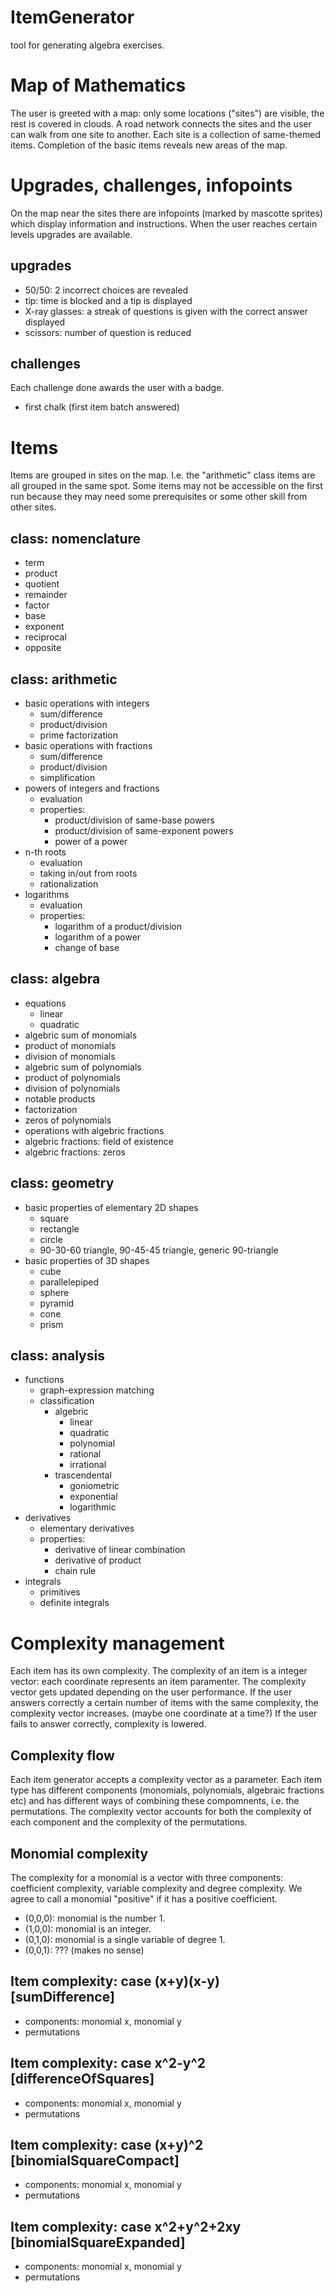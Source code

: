 # ItemGenerator
tool for generating algebra exercises.
# Map of Mathematics
The user is greeted with a map: only some locations ("sites") are visible, the rest is covered in clouds. A road network connects the sites and the user can walk from one site to another. Each site is a collection of same-themed items. Completion of the basic items reveals new areas of the map.
# Upgrades, challenges, infopoints
On the map near the sites there are infopoints (marked by mascotte sprites) which display information and instructions.
When the user reaches certain levels upgrades are available.
## upgrades
- 50/50: 2 incorrect choices are revealed
- tip: time is blocked and a tip is displayed
- X-ray glasses: a streak of questions is given with the correct answer displayed
- scissors: number of question is reduced
## challenges
Each challenge done awards the user with a badge.
- first chalk (first item batch answered)

# Items
Items are grouped in sites on the map. I.e. the "arithmetic" class items are all grouped in the same spot. Some items may not be accessible on the first run because they may need some prerequisites or some other skill from other sites.
## class: nomenclature
- term 
- product
- quotient
- remainder
- factor
- base
- exponent
- reciprocal
- opposite
## class: arithmetic
- basic operations with integers
    - sum/difference
    - product/division
    - prime factorization
- basic operations with fractions
    - sum/difference
    - product/division
    - simplification
- powers of integers and fractions
    - evaluation
    - properties:
        - product/division of same-base powers
        - product/division of same-exponent powers
        - power of a power
- n-th roots
    - evaluation
    - taking in/out from roots
    - rationalization
- logarithms
    - evaluation
    - properties:
        - logarithm of a product/division
        - logarithm of a power
        - change of base
## class: algebra
- equations
    - linear
    - quadratic
- algebric sum of monomials
- product of monomials
- division of monomials
- algebric sum of polynomials
- product of polynomials
- division of polynomials
- notable products
- factorization
- zeros of polynomials
- operations with algebric fractions
- algebric fractions: field of existence
- algebric fractions: zeros
## class: geometry
- basic properties of elementary 2D shapes
    - square
    - rectangle
    - circle
    - 90-30-60 triangle, 90-45-45 triangle, generic 90-triangle
- basic properties of 3D shapes
    - cube
    - parallelepiped
    - sphere
    - pyramid
    - cone
    - prism
## class: analysis
- functions
    - graph-expression matching
    - classification
        - algebric
            - linear
            - quadratic
            - polynomial
            - rational
            - irrational
        - trascendental
            - goniometric
            - exponential
            - logarithmic
- derivatives
    - elementary derivatives
    - properties:
        - derivative of linear combination
        - derivative of product
        - chain rule
- integrals
    - primitives
    - definite integrals

# Complexity management
Each item has its own complexity. The complexity of an item is a integer vector: each coordinate represents an item paramenter.
The complexity vector gets updated depending on the user performance. If the user answers correctly a certain number of items with the same complexity, the complexity vector increases. (maybe one coordinate at a time?) If the user fails to answer correctly, complexity is lowered.
## Complexity flow
Each item generator accepts a complexity vector as a parameter.
Each item type has different components (monomials, polynomials, algebraic fractions etc) and has different ways of combining these compomnents, i.e. the permutations. The complexity vector accounts for both the complexity of each component and the complexity of the permutations.
## Monomial complexity
The complexity for a monomial is a vector with three components: coefficient complexity, variable complexity and degree complexity.
We agree to call a monomial "positive" if it has a positive coefficient.
- (0,0,0): monomial is the number 1.
- (1,0,0): monomial is an integer.
- (0,1,0): monomial is a single variable of degree 1.
- (0,0,1): ??? (makes no sense)

## Item complexity: case (x+y)(x-y) [sumDifference]
- components: monomial x, monomial y
- permutations

## Item complexity: case x^2-y^2 [differenceOfSquares]
- components: monomial x, monomial y
- permutations

## Item complexity: case (x+y)^2 [binomialSquareCompact]
- components: monomial x, monomial y
- permutations

## Item complexity: case x^2+y^2+2xy [binomialSquareExpanded]
- components: monomial x, monomial y
- permutations

